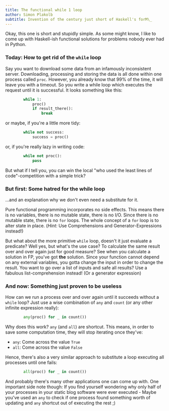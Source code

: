 ```yaml
---
title: The functional while 1 loop
author: Simon Plakolb
subtitle: Invention of the century just short of Haskell's forM\_
---
```


Okay, this one is short and stupidly simple.
As some might know, I like to come up with Haskell-ish functional solutions for problems nobody ever had in Python.

### Today: How to get rid of the ``while`` loop

Say you want to download some data from an infamously inconsistent server.
Downloading, processing and storing the data is all done within one process called ``proc``.
However, you already know that 99% of the time, it will leave you with a timeout.
So you write a while loop which executes the request until it is successful.
It looks something like this:

~~~python
        while 1:
            proc()
            if result_there():
                break
~~~

or maybe, if you're a little more tidy:

~~~python
        while not success:
            success = proc()
~~~

or, if you're really lazy in writing code:

~~~python
        while not proc():
            pass
~~~

But what if I tell you, you can win the local "who used the least lines of code"-competition with a simple trick?

<!--Say we are brave functional programming monks (Hughes, 1990) coming from the vast meadows of Haskell land
where eager computation needs a to be forced**!** *(Some might not get the joke)*-->

### But first: Some hatred for the while loop

...and an explanation why we don't even need a substitute for it.

Pure functional programming incorporates no side effects.
This means there is no variables, there is no mutable state, there is no I/O.
Since there is no mutable state, there is no ``for`` loops.
The whole concept of a ``for`` loop is to alter state in place.
(*Hint:* Use Comprehensions and Generator-Expressions instead!)

But what about the more primitive ``while`` loop, doesn't it just evaluate a predicate?
Well yes, but what's the use case? To calculate the same result over and over again just for good measure?
See when you calculate a solution in FP, you've got **the** solution.
Since your function cannot depend on any external variables, you gotta change the input in order to change the result.
You want to go over a list of inputs and safe all results? Use a fabulous list-comprehension instead! (Or a generator expression)

### And now: Something just proven to be useless

How can we run a process over and over again until it succeeds without a ``while`` loop?
Just use a wise combination of ``any`` and ``count`` (or any other infinite expression really):

~~~python
        any(proc() for _ in count())
~~~

Why does this work?
``any`` (and ``all``) are shortcut.
This means, in order to save some computation time, they will stop iterating once they've:

+ ``any``: Come across the value ``True``
+ ``all``: Come across the value ``False``

Hence, there's also a very similar approach to substitute a loop executing all processes until one fails:

~~~python
        all(proc() for _ in count())
~~~

And probably there's many other applications one can come up with.
One important side note though: If you find yourself wondering why only half of your processes in your static blog software were ever executed - Maybe you've used an ``any`` to check if one process found something worth of updating and ``any`` shortcut out of executing the rest ;)
